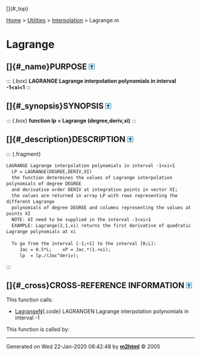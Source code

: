 []{#_top}

<div>

[Home](../../FEDEASLab.html) \> [Utilities](../FEDEASLab.html) \>
[Interpolation](FEDEASLab.html) \> Lagrange.m

</div>

# Lagrange

## []{#_name}PURPOSE [![\^](../../up.png)](#_top)

::: {.box}
**LAGRANGE Lagrange interpolation polynomials in interval -1\<xi\<1**
:::

## []{#_synopsis}SYNOPSIS [![\^](../../up.png)](#_top)

::: {.box}
**function lp = Lagrange (degree,deriv,xi)**
:::

## []{#_description}DESCRIPTION [![\^](../../up.png)](#_top)

::: {.fragment}
``` {.comment}
LAGRANGE Lagrange interpolation polynomials in interval -1<xi<1
  LP = LAGRANGE(DEGREE,DERIV,XI)
  the function determines the values of Lagrange interpolation polynomials of degree DEGREE
  and derivative order DERIV at integration points in vector XI;
  the values are returned in array LP with rows representing the different Lagrange
  polynomials of degree DEGREE and columns representing the values at points XI
  NOTE: XI need to be supplied in the interval -1<xi<1
  EXAMPLE: Lagrange(2,1,xi) returns the first derivative of quadratic Lagrange polynomials at xi

  To go from the interval [-1;+1] to the interval [0;L]:
     Jac = 0.5*L;    xP = Jac.*(1.+xi);
     lp  = lp./(Jac^deriv);
```
:::

## []{#_cross}CROSS-REFERENCE INFORMATION [![\^](../../up.png)](#_top)

This function calls:

-   [LagrangeN](LagrangeN.html "function lp = LagrangeN (nn,deriv,xi)"){.code}
    LAGRANGEN Lagrange interpolation polynomials in interval -1

This function is called by:

------------------------------------------------------------------------

Generated on Wed 22-Jan-2020 08:42:48 by
**[m2html](http://www.artefact.tk/software/matlab/m2html/ "Matlab Documentation in HTML")**
© 2005

